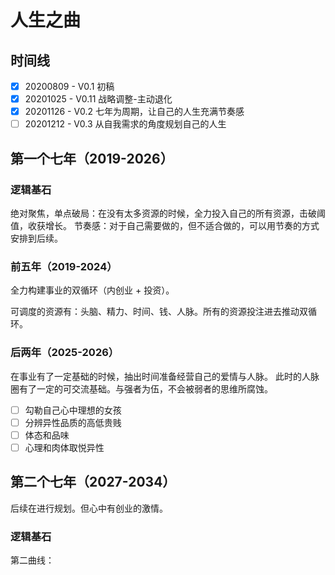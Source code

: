 # 人生之曲

## 时间线
- [x] 20200809 - V0.1 初稿
- [x] 20201025 - V0.11 战略调整-主动退化
- [x] 20201126 - V0.2 七年为周期，让自己的人生充满节奏感
- [ ] 20201212 - V0.3 从自我需求的角度规划自己的人生

## 第一个七年（2019-2026）

### 逻辑基石
绝对聚焦，单点破局：在没有太多资源的时候，全力投入自己的所有资源，击破阈值，收获增长。
节奏感：对于自己需要做的，但不适合做的，可以用节奏的方式安排到后续。

### 前五年（2019-2024）
全力构建事业的双循环（内创业 + 投资）。

可调度的资源有：头脑、精力、时间、钱、人脉。所有的资源投注进去推动双循环。

### 后两年（2025-2026）
在事业有了一定基础的时候，抽出时间准备经营自己的爱情与人脉。
此时的人脉圈有了一定的可交流基础。与强者为伍，不会被弱者的思维所腐蚀。

- [ ] 勾勒自己心中理想的女孩
- [ ] 分辨异性品质的高低贵贱
- [ ] 体态和品味
- [ ] 心理和肉体取悦异性

## 第二个七年（2027-2034）
后续在进行规划。但心中有创业的激情。

### 逻辑基石
第二曲线：

